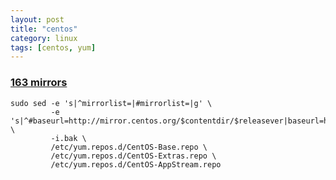 ```yaml
---
layout: post
title: "centos"
category: linux
tags: [centos, yum]
---
```



### [163 mirrors](http://centos.ustc.edu.cn/help/centos.html)


```
sudo sed -e 's|^mirrorlist=|#mirrorlist=|g' \
         -e 's|^#baseurl=http://mirror.centos.org/$contentdir/$releasever|baseurl=https://mirrors.163.com/centos/8|g' \
         -i.bak \
         /etc/yum.repos.d/CentOS-Base.repo \
         /etc/yum.repos.d/CentOS-Extras.repo \
         /etc/yum.repos.d/CentOS-AppStream.repo
```

